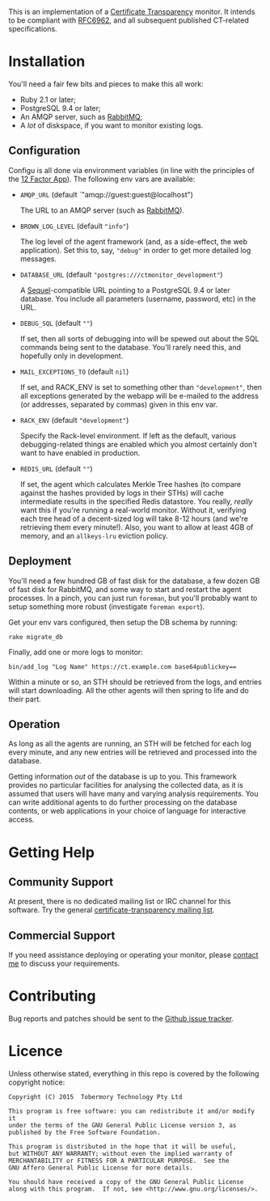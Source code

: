 This is an implementation of a [Certificate
Transparency](http://www.certificate-transparency.org/) monitor.  It intends
to be compliant with [RFC6962](http://tool.ietf.org/html/rfc6962), and all
subsequent published CT-related specifications.


# Installation

You'll need a fair few bits and pieces to make this all work:

* Ruby 2.1 or later;
* PostgreSQL 9.4 or later;
* An AMQP server, such as [RabbitMQ](http://www.rabbitmq.com/);
* A *lot* of diskspace, if you want to monitor existing logs.


## Configuration

Configu is all done via environment variables (in line with the principles
of the [12 Factor App](http://12factor.net/config)).  The following env vars
are available:

* `AMQP_URL` (default `"amqp://guest:guest@localhost")

    The URL to an AMQP server (such as
    [RabbitMQ](http://www.rabbitmq.com/)).

* `BROWN_LOG_LEVEL` (default `"info"`)

    The log level of the agent framework (and, as a side-effect, the web
    application).  Set this to, say, `"debug"` in order to get more detailed
    log messages.

* `DATABASE_URL` (default `"postgres:///ctmonitor_development"`)

    A
    [Sequel](http://sequel.jeremyevans.net/rdoc/files/doc/opening_databases_rdoc.html)-compatible
    URL pointing to a PostgreSQL 9.4 or later database.  You include all
    parameters (username, password, etc) in the URL.

* `DEBUG_SQL` (default `""`)

    If set, then all sorts of debugging into will be spewed out about the
    SQL commands being sent to the database.  You'll rarely need this, and
    hopefully only in development.

* `MAIL_EXCEPTIONS_TO` (default `nil`)

    If set, and RACK_ENV is set to something other than `"development"`,
    then all exceptions generated by the webapp will be e-mailed to the
    address (or addresses, separated by commas) given in this env var.

* `RACK_ENV` (default `"development"`)

    Specify the Rack-level environment.  If left as the default, various
    debugging-related things are enabled which you almost certainly don't
    want to have enabled in production.

* `REDIS_URL` (default `""`)

    If set, the agent which calculates Merkle Tree hashes (to compare against
    the hashes provided by logs in their STHs) will cache intermediate
    results in the specified Redis datastore.  You really, *really* want
    this if you're running a real-world monitor.  Without it, verifying each
    tree head of a decent-sized log will take 8-12 hours (and we're
    retrieving them every minute!).  Also, you want to allow at least 4GB of
    memory, and an `allkeys-lru` eviction policy.


## Deployment

You'll need a few hundred GB of fast disk for the database, a few dozen GB
of fast disk for RabbitMQ, and some way to start and restart the agent
processes.  In a pinch, you can just run `foreman`, but you'll probably want
to setup something more robust (investigate `foreman export`).

Get your env vars configured, then setup the DB schema by running:

    rake migrate_db

Finally, add one or more logs to monitor:

    bin/add_log "Log Name" https://ct.example.com base64publickey==

Within a minute or so, an STH should be retrieved from the logs, and entries
will start downloading.  All the other agents will then spring to life and
do their part.


## Operation

As long as all the agents are running, an STH will be fetched for each log
every minute, and any new entries will be retrieved and processed into the
database.

Getting information *out* of the database is up to you.  This framework
provides no particular facilities for analysing the collected data, as it is
assumed that users will have many and varying analysis requirements.  You
can write additional agents to do further processing on the database
contents, or web applications in your choice of language for interactive
access.


# Getting Help

## Community Support

At present, there is no dedicated mailing list or IRC channel for this
software.  Try the general [certificate-transparency mailing
list](https://groups.google.com/forum/?fromgroups#!forum/certificate-transparency).


## Commercial Support

If you need assistance deploying or operating your monitor, please [contact
me](mailto:matt@tobermorytech.com) to discuss your requirements.


# Contributing

Bug reports and patches should be sent to the [Github issue
tracker](https://github.com/tobermorytech/certificate-transparency-monitor/issues).


# Licence

Unless otherwise stated, everything in this repo is covered by the following
copyright notice:

    Copyright (C) 2015  Tobermory Technology Pty Ltd

    This program is free software: you can redistribute it and/or modify it
    under the terms of the GNU General Public License version 3, as
    published by the Free Software Foundation.

    This program is distributed in the hope that it will be useful,
    but WITHOUT ANY WARRANTY; without even the implied warranty of
    MERCHANTABILITY or FITNESS FOR A PARTICULAR PURPOSE.  See the
    GNU Affero General Public License for more details.

    You should have received a copy of the GNU General Public License
    along with this program.  If not, see <http://www.gnu.org/licenses/>.
